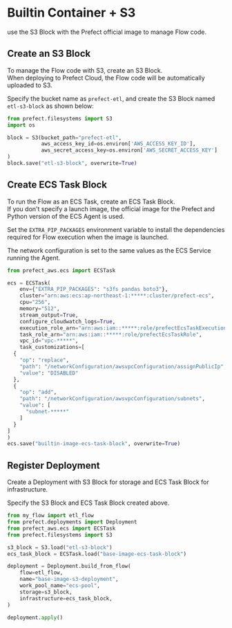 # Builtin Container + S3
use the S3 Block with the Prefect official image to manage Flow code.

## Create an S3 Block
To manage the Flow code with S3, create an S3 Block.   
When deploying to Prefect Cloud, the Flow code will be automatically uploaded to S3.

Specify the bucket name as `prefect-etl`, and create the S3 Block named `etl-s3-block` as shown below:
```python
from prefect.filesystems import S3
import os

block = S3(bucket_path="prefect-etl",
           aws_access_key_id=os.environ['AWS_ACCESS_KEY_ID'],
           aws_secret_access_key=os.environ['AWS_SECRET_ACCESS_KEY']
)
block.save("etl-s3-block", overwrite=True)
```

## Create ECS Task Block
To run the Flow as an ECS Task, create an ECS Task Block.   
If you don't specify a launch image, the official image for the Prefect and Python version of the ECS Agent is used.

Set the `EXTRA_PIP_PACKAGES` environment variable to install the dependencies required for Flow execution when the image is launched.

The network configuration is set to the same values as the ECS Service running the Agent.
```python
from prefect_aws.ecs import ECSTask

ecs = ECSTask(
    env={"EXTRA_PIP_PACKAGES": "s3fs pandas boto3"},
    cluster="arn:aws:ecs:ap-northeast-1:*****:cluster/prefect-ecs",
    cpu="256",
    memory="512",
    stream_output=True,
    configure_cloudwatch_logs=True,
    execution_role_arn="arn:aws:iam::*****:role/prefectEcsTaskExecutionRole",
    task_role_arn="arn:aws:iam::*****:role/prefectEcsTaskRole",
    vpc_id="vpc-*****",
    task_customizations=[
  {
    "op": "replace",
    "path": "/networkConfiguration/awsvpcConfiguration/assignPublicIp",
    "value": "DISABLED"
  },
  {
    "op": "add",
    "path": "/networkConfiguration/awsvpcConfiguration/subnets",
    "value": [
      "subnet-*****"
    ]
  }
]
)
ecs.save("builtin-image-ecs-task-block", overwrite=True)
```

## Register Deployment
Create a Deployment with S3 Block for storage and ECS Task Block for infrastructure.

Specify the S3 Block and ECS Task Block created above.

```python
from my_flow import etl_flow
from prefect.deployments import Deployment
from prefect_aws.ecs import ECSTask
from prefect.filesystems import S3

s3_block = S3.load("etl-s3-block")
ecs_task_block = ECSTask.load("base-image-ecs-task-block")

deployment = Deployment.build_from_flow(
    flow=etl_flow,
    name="base-image-s3-deployment",
    work_pool_name="ecs-pool",
    storage=s3_block,
    infrastructure=ecs_task_block,
)

deployment.apply()
```